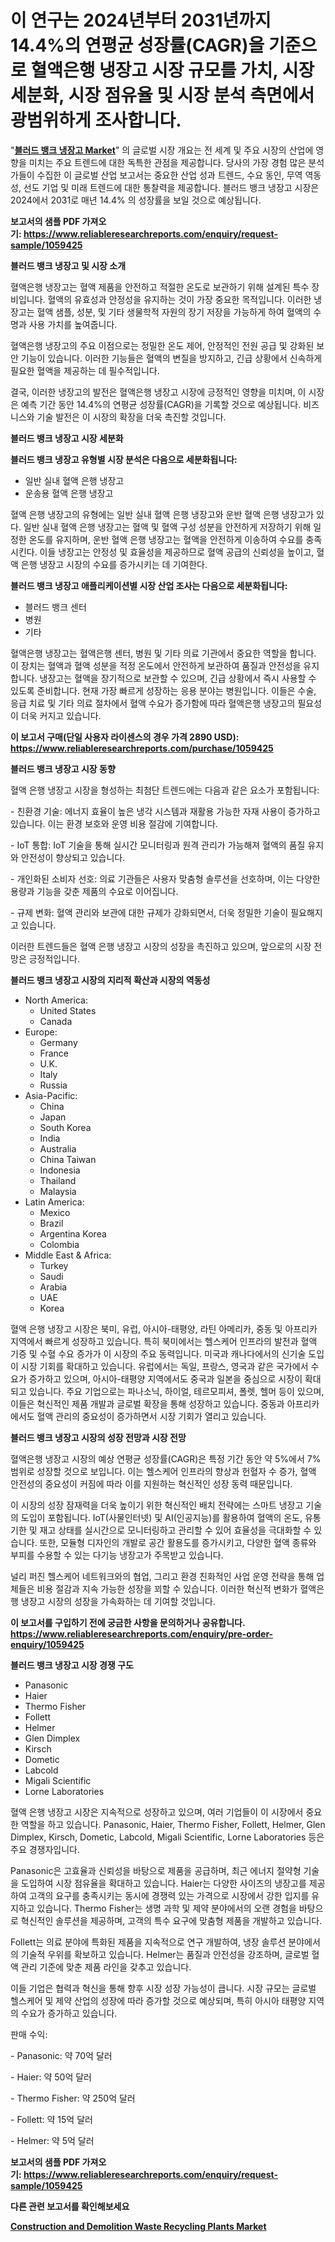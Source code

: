 <p><h1>이 연구는 2024년부터 2031년까지 14.4%의 연평균 성장률(CAGR)을 기준으로 혈액은행 냉장고 시장 규모를 가치, 시장 세분화, 시장 점유율 및 시장 분석 측면에서 광범위하게 조사합니다.</h1></p><p>"<strong><a href="https://www.reliableresearchreports.com/blood-bank-refrigerators-r1059425?utm_campaign=105&utm_medium=7&utm_source=Github&utm_content=ia&utm_term=28122024&utm_id=blood-bank-refrigerators">블러드 뱅크 냉장고 Market</a></strong>" 의 글로벌 시장 개요는 전 세계 및 주요 시장의 산업에 영향을 미치는 주요 트렌드에 대한 독특한 관점을 제공합니다. 당사의 가장 경험 많은 분석가들이 수집한 이 글로벌 산업 보고서는 중요한 산업 성과 트렌드, 수요 동인, 무역 역동성, 선도 기업 및 미래 트렌드에 대한 통찰력을 제공합니다. 블러드 뱅크 냉장고 시장은 2024에서 2031로 매년 14.4% 의 성장률을 보일 것으로 예상됩니다.&nbsp;</p>
<p><strong>보고서의 샘플 PDF 가져오기:&nbsp;<a href="https://www.reliableresearchreports.com/enquiry/request-sample/1059425?utm_campaign=105&utm_medium=7&utm_source=Github&utm_content=ia&utm_term=28122024&utm_id=blood-bank-refrigerators">https://www.reliableresearchreports.com/enquiry/request-sample/1059425</a></strong></p>
<p><strong>블러드 뱅크 냉장고 및 시장 소개</strong></p>
<p><p>혈액은행 냉장고는 혈액 제품을 안전하고 적절한 온도로 보관하기 위해 설계된 특수 장비입니다. 혈액의 유효성과 안정성을 유지하는 것이 가장 중요한 목적입니다. 이러한 냉장고는 혈액 샘플, 성분, 및 기타 생물학적 자원의 장기 저장을 가능하게 하여 혈액의 수명과 사용 가치를 높여줍니다. </p><p>혈액은행 냉장고의 주요 이점으로는 정밀한 온도 제어, 안정적인 전원 공급 및 강화된 보안 기능이 있습니다. 이러한 기능들은 혈액의 변질을 방지하고, 긴급 상황에서 신속하게 필요한 혈액을 제공하는 데 필수적입니다. </p><p>결국, 이러한 냉장고의 발전은 혈액은행 냉장고 시장에 긍정적인 영향을 미치며, 이 시장은 예측 기간 동안 14.4%의 연평균 성장률(CAGR)을 기록할 것으로 예상됩니다. 비즈니스와 기술 발전은 이 시장의 확장을 더욱 촉진할 것입니다.</p></p>
<p><strong>블러드 뱅크 냉장고 시장 세분화</strong></p>
<p><strong>블러드 뱅크 냉장고 유형별 시장 분석은 다음으로 세분화됩니다:</strong></p>
<p><ul><li>일반 실내 혈액 은행 냉장고</li><li>운송용 혈액 은행 냉장고</li></ul></p>
<p><p>혈액 은행 냉장고의 유형에는 일반 실내 혈액 은행 냉장고와 운반 혈액 은행 냉장고가 있다. 일반 실내 혈액 은행 냉장고는 혈액 및 혈액 구성 성분을 안전하게 저장하기 위해 일정한 온도를 유지하며, 운반 혈액 은행 냉장고는 혈액을 안전하게 이송하여 수요를 충족시킨다. 이들 냉장고는 안정성 및 효율성을 제공하므로 혈액 공급의 신뢰성을 높이고, 혈액 은행 냉장고 시장의 수요를 증가시키는 데 기여한다.</p></p>
<p><strong>블러드 뱅크 냉장고 애플리케이션별 시장 산업 조사는 다음으로 세분화됩니다:</strong></p>
<p><ul><li>블러드 뱅크 센터</li><li>병원</li><li>기타</li></ul></p>
<p><p>혈액은행 냉장고는 혈액은행 센터, 병원 및 기타 의료 기관에서 중요한 역할을 합니다. 이 장치는 혈액과 혈액 성분을 적정 온도에서 안전하게 보관하여 품질과 안전성을 유지합니다. 냉장고는 혈액을 장기적으로 보관할 수 있으며, 긴급 상황에서 즉시 사용할 수 있도록 준비합니다. 현재 가장 빠르게 성장하는 응용 분야는 병원입니다. 이들은 수술, 응급 치료 및 기타 의료 절차에서 혈액 수요가 증가함에 따라 혈액은행 냉장고의 필요성이 더욱 커지고 있습니다.</p></p>
<p><strong>이 보고서 구매(단일 사용자 라이센스의 경우 가격 2890 USD): <a href="https://www.reliableresearchreports.com/purchase/1059425?utm_campaign=105&utm_medium=7&utm_source=Github&utm_content=ia&utm_term=28122024&utm_id=blood-bank-refrigerators">https://www.reliableresearchreports.com/purchase/1059425</a></strong></p>
<p><strong>블러드 뱅크 냉장고 시장 동향</strong></p>
<p><p>혈액 은행 냉장고 시장을 형성하는 최첨단 트렌드에는 다음과 같은 요소가 포함됩니다:</p><p>- 친환경 기술: 에너지 효율이 높은 냉각 시스템과 재활용 가능한 자재 사용이 증가하고 있습니다. 이는 환경 보호와 운영 비용 절감에 기여합니다.</p><p>- IoT 통합: IoT 기술을 통해 실시간 모니터링과 원격 관리가 가능해져 혈액의 품질 유지와 안전성이 향상되고 있습니다.</p><p>- 개인화된 소비자 선호: 의료 기관들은 사용자 맞춤형 솔루션을 선호하며, 이는 다양한 용량과 기능을 갖춘 제품의 수요로 이어집니다.</p><p>- 규제 변화: 혈액 관리와 보관에 대한 규제가 강화되면서, 더욱 정밀한 기술이 필요해지고 있습니다.</p><p>이러한 트렌드들은 혈액 은행 냉장고 시장의 성장을 촉진하고 있으며, 앞으로의 시장 전망은 긍정적입니다.</p></p>
<p><strong>블러드 뱅크 냉장고 시장의 지리적 확산과 시장의 역동성</strong></p>
<p><ul>
    <li>
        North America:
        <ul>
            <li>United States</li>
            <li>Canada</li>
        </ul>
    </li>
    <li>
        Europe:
        <ul>
            <li>Germany</li>
            <li>France</li>
            <li>U.K.</li>
            <li>Italy</li>
            <li>Russia</li>
        </ul>
    </li>
    <li>
        Asia-Pacific:
        <ul>
            <li>China</li>
            <li>Japan</li>
            <li>South Korea</li>
            <li>India</li>
            <li>Australia</li>
            <li>China Taiwan</li>
            <li>Indonesia</li>
            <li>Thailand</li>
            <li>Malaysia</li>
        </ul>
    </li>
    <li>
        Latin America:
        <ul>
            <li>Mexico</li>
            <li>Brazil</li>
            <li>Argentina Korea</li>
            <li>Colombia</li>
        </ul>
    </li>
    <li>
        Middle East & Africa:
        <ul>
            <li>Turkey</li>
            <li>Saudi</li>
            <li>Arabia</li>
            <li>UAE</li>
            <li>Korea</li>
        </ul>
    </li>
    </ul></p>
<p><p>혈액 은행 냉장고 시장은 북미, 유럽, 아시아-태평양, 라틴 아메리카, 중동 및 아프리카 지역에서 빠르게 성장하고 있습니다. 특히 북미에서는 헬스케어 인프라의 발전과 혈액 기증 및 수혈 수요 증가가 이 시장의 주요 동력입니다. 미국과 캐나다에서의 신기술 도입이 시장 기회를 확대하고 있습니다. 유럽에서는 독일, 프랑스, 영국과 같은 국가에서 수요가 증가하고 있으며, 아시아-태평양 지역에서도 중국과 일본을 중심으로 시장이 확대되고 있습니다. 주요 기업으로는 파나소닉, 하이얼, 테르모피셔, 폴렛, 헬머 등이 있으며, 이들은 혁신적인 제품 개발과 글로벌 확장을 통해 성장하고 있습니다. 중동과 아프리카에서도 혈액 관리의 중요성이 증가하면서 시장 기회가 열리고 있습니다.</p></p>
<p><strong>블러드 뱅크 냉장고 시장의 성장 전망과 시장 전망</strong></p>
<p><p>혈액은행 냉장고 시장의 예상 연평균 성장률(CAGR)은 특정 기간 동안 약 5%에서 7% 범위로 성장할 것으로 보입니다. 이는 헬스케어 인프라의 향상과 헌혈자 수 증가, 혈액 안전성의 중요성이 커짐에 따라 이를 지원하는 혁신적인 성장 동력 때문입니다. </p><p>이 시장의 성장 잠재력을 더욱 높이기 위한 혁신적인 배치 전략에는 스마트 냉장고 기술의 도입이 포함됩니다. IoT(사물인터넷) 및 AI(인공지능)를 활용하여 혈액의 온도, 유통 기한 및 재고 상태를 실시간으로 모니터링하고 관리할 수 있어 효율성을 극대화할 수 있습니다. 또한, 모듈형 디자인의 개발로 공간 활용도를 증가시키고, 다양한 혈액 종류와 부피를 수용할 수 있는 다기능 냉장고가 주목받고 있습니다.</p><p>널리 퍼진 헬스케어 네트워크와의 협업, 그리고 환경 친화적인 사업 운영 전략을 통해 업체들은 비용 절감과 지속 가능한 성장을 꾀할 수 있습니다. 이러한 혁신적 변화가 혈액은행 냉장고 시장의 성장을 가속화하는 데 기여할 것입니다.</p></p>
<p><strong>이 보고서를 구입하기 전에 궁금한 사항을 문의하거나 공유합니다. <a href="https://www.reliableresearchreports.com/enquiry/pre-order-enquiry/1059425?utm_campaign=105&utm_medium=7&utm_source=Github&utm_content=ia&utm_term=28122024&utm_id=blood-bank-refrigerators">https://www.reliableresearchreports.com/enquiry/pre-order-enquiry/1059425</a></strong></p>
<p><strong>블러드 뱅크 냉장고 시장 경쟁 구도</strong></p>
<p><ul><li>Panasonic</li><li>Haier</li><li>Thermo Fisher</li><li>Follett</li><li>Helmer</li><li>Glen Dimplex</li><li>Kirsch</li><li>Dometic</li><li>Labcold</li><li>Migali Scientific</li><li>Lorne Laboratories</li></ul></p>
<p><p>혈액 은행 냉장고 시장은 지속적으로 성장하고 있으며, 여러 기업들이 이 시장에서 중요한 역할을 하고 있습니다. Panasonic, Haier, Thermo Fisher, Follett, Helmer, Glen Dimplex, Kirsch, Dometic, Labcold, Migali Scientific, Lorne Laboratories 등은 주요 경쟁자입니다.</p><p>Panasonic은 고효율과 신뢰성을 바탕으로 제품을 공급하며, 최근 에너지 절약형 기술을 도입하여 시장 점유율을 확대하고 있습니다. Haier는 다양한 사이즈의 냉장고를 제공하여 고객의 요구를 충족시키는 동시에 경쟁력 있는 가격으로 시장에서 강한 입지를 유지하고 있습니다. Thermo Fisher는 생명 과학 및 제약 분야에서의 오랜 경험을 바탕으로 혁신적인 솔루션을 제공하며, 고객의 특수 요구에 맞춤형 제품을 개발하고 있습니다.</p><p>Follett는 의료 분야에 특화된 제품을 지속적으로 연구 개발하여, 냉장 솔루션 분야에서의 기술적 우위를 확보하고 있습니다. Helmer는 품질과 안전성을 강조하며, 글로벌 혈액 관리 기준에 맞춘 제품 라인을 갖추고 있습니다.</p><p>이들 기업은 협력과 혁신을 통해 향후 시장 성장 가능성이 큽니다. 시장 규모는 글로벌 헬스케어 및 제약 산업의 성장에 따라 증가할 것으로 예상되며, 특히 아시아 태평양 지역의 수요가 증가하고 있습니다.</p><p>판매 수익:</p><p>- Panasonic: 약 70억 달러</p><p>- Haier: 약 50억 달러</p><p>- Thermo Fisher: 약 250억 달러</p><p>- Follett: 약 15억 달러</p><p>- Helmer: 약 5억 달러</p></p>
<p><strong>보고서의 샘플 PDF 가져오기:&nbsp;<a href="https://www.reliableresearchreports.com/enquiry/request-sample/1059425?utm_campaign=105&utm_medium=7&utm_source=Github&utm_content=ia&utm_term=28122024&utm_id=blood-bank-refrigerators">https://www.reliableresearchreports.com/enquiry/request-sample/1059425</a></strong></p>
<p><strong></strong></p>
<p><strong></strong></p>
<p><strong></strong></p>
<p><strong></strong></p>
<p><strong>다른 관련 보고서를 확인해보세요</strong></p>
<p><strong><p><a href="https://github.com/arionmp/Market-Research-Report-List-5/blob/main/construction-and-demolition-waste-recycling-plants-market.md?utm_campaign=105&utm_medium=7&utm_source=Github&utm_content=ia&utm_term=28122024&utm_id=blood-bank-refrigerators">Construction and Demolition Waste Recycling Plants Market</a></p></strong></p>
<p></p>